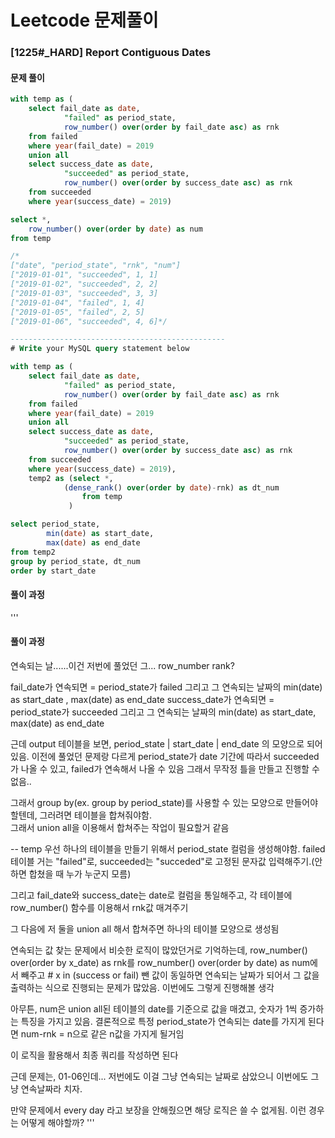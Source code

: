 # Leetcode 문제풀이 
### [1225#_HARD] Report Contiguous Dates
#### 문제 풀이 
```sql 
with temp as (
    select fail_date as date,
            "failed" as period_state,
            row_number() over(order by fail_date asc) as rnk
    from failed
    where year(fail_date) = 2019
    union all
    select success_date as date,
            "succeeded" as period_state,
            row_number() over(order by success_date asc) as rnk 
    from succeeded
    where year(success_date) = 2019)

select *,
	row_number() over(order by date) as num 
from temp 

/*
["date", "period_state", "rnk", "num"]
["2019-01-01", "succeeded", 1, 1]
["2019-01-02", "succeeded", 2, 2]
["2019-01-03", "succeeded", 3, 3]
["2019-01-04", "failed", 1, 4]
["2019-01-05", "failed", 2, 5]
["2019-01-06", "succeeded", 4, 6]*/

------------------------------------------------
# Write your MySQL query statement below

with temp as (
    select fail_date as date,
            "failed" as period_state,
            row_number() over(order by fail_date asc) as rnk
    from failed
    where year(fail_date) = 2019
    union all
    select success_date as date,
            "succeeded" as period_state,
            row_number() over(order by success_date asc) as rnk 
    from succeeded
    where year(success_date) = 2019),
    temp2 as (select *,
            (dense_rank() over(order by date)-rnk) as dt_num
                from temp
             )

select period_state,
        min(date) as start_date,
        max(date) as end_date
from temp2
group by period_state, dt_num
order by start_date
```

#### 풀이 과정 
'''
#### 풀이 과정 
연속되는 날......이건 저번에 풀었던 그... row_number rank? 

fail_date가 연속되면 = period_state가 failed 그리고 그 연속되는 날짜의 min(date) as start_date , max(date) as end_date 
success_date가 연속되면 = period_state가 succeeded 그리고 그 연속되는 날짜의 min(date) as start_date, max(date) as end_date 

근데 output 테이블을 보면, period_state | start_date | end_date 의 모양으로 되어있음. 
이전에 풀었던 문제랑 다르게 period_state가 date 기간에 따라서 succeeded가 나올 수 있고, failed가 연속해서 나올 수 있음 그래서 무작정 틀을 만들고 진행할 수 없음.. 

그래서 group by(ex. group by period_state)를 사용할 수 있는 모양으로 만들어야 할텐데, 그러려면 테이블을 합쳐줘야함.  
그래서 union all을 이용해서 합쳐주는 작업이 필요할거 같음

-- temp 
우선 하나의 테이블을 만들기 위해서 period_state 컬럼을 생성해야함.
 failed 테이블 거는 "failed"로, succeeded는 "succeded"로 고정된 문자값 입력해주기.(안하면 합쳤을 때 누가 누군지 모름)

그리고 fail_date와 success_date는 date로 컬럼을 통일해주고, 각 테이블에 row_number() 함수를 이용해서 rnk값 매겨주기 

그 다음에 저 둘을 union all 해서 합쳐주면 하나의 테이블 모양으로 생성됨

연속되는 값 찾는 문제에서 비슷한 로직이 많았던거로 기억하는데, 
row_number() over(order by x_date) as rnk를 row_number() over(order by date) as num에서 빼주고
                       # x in (success or fail)
뺀 값이 동일하면 연속되는 날짜가 되어서 그 값을 출력하는 식으로 진행되는 문제가 많았음. 이번에도 그렇게 진행해볼 생각 

아무튼,
num은 union all된 테이블의 date를 기준으로 값을 매겼고, 숫자가 1씩 증가하는 특징을 가지고 있음. 
결론적으로 특정 period_state가 연속되는 date를 가지게 된다면 num-rnk = n으로 같은 n값을 가지게 될거임 

이 로직을 활용해서 최종 쿼리를 작성하면 된다

근데 문제는,  01-06인데... 저번에도 이걸 그냥 연속되는 날짜로 삼았으니 이번에도 그냥 연속날짜라 치자. 

 만약 문제에서 every day 라고 보장을 안해줬으면 해당 로직은 쓸 수 없게됨. 이런 경우는 어떻게 해야할까?
'''
